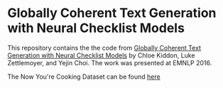 # Globally Coherent Text Generation with Neural Checklist Models
This repository contains the the code from [Globally Coherent Text Generation with Neural Checklist Models](http://homes.cs.washington.edu/~lsz/papers/kzc-emnlp2016.pdf) by Chloe Kiddon, Luke Zettlemoyer, and Yejin Choi. The work was presented at EMNLP 2016.

The Now You're Cooking Dataset can be found [here](https://drive.google.com/file/d/1qyiBz1kMqkcvIgVlm1go6x3WgzlWhe0F/view?usp=sharing)
